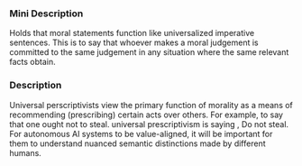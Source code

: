 ### Mini Description

Holds that moral statements function like universalized imperative sentences. This is to say that whoever makes a moral judgement is committed to the same judgement in any situation where the same relevant facts obtain.

### Description

Universal perscriptivists view the primary function of morality as a means of recommending (prescribing) certain acts over others. For example, to say that one ought not to steal. universal prescriptivism is saying , Do not steal. For autonomous AI systems to be value-aligned, it will be important for them to understand nuanced semantic distinctions made by different humans.

